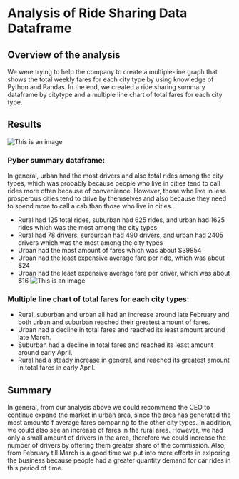 # Analysis of Ride Sharing Data Dataframe
## Overview of the analysis
We were trying to help the company to create a multiple-line graph that shows the total weekly fares for each city type by using knowledge of Python and Pandas. In the end, we created a ride sharing summary dataframe by citytype and a multiple line chart of total fares for each city type.

## Results
![This is an image]()
### Pyber summary dataframe:
In general, urban had the most drivers and also total rides among the city types, which was probably because people who live in cities tend to call rides more often because of convenience. However, those who live in less prosperous cities tend to drive by themselves and also because they need to spend more to call a cab than those who live in cities. 
- Rural had 125 total rides, suburban had 625 rides, and urban had 1625 rides which was the most among the city types
- Rural had 78 drivers, surburban had 490 drivers, and urban had 2405 drivers which was the most among the city types
- Urban had the most amount of fares which was about $39854
- Urban had the least expensive average fare per ride, which was about $24
- Urban had the least expensive average fare per driver, which was about $16
![This is an image]()
### Multiple line chart of total fares for each city types:
- Rural, suburban and urban all had an increase around late February and both urban and suburban reached their greatest amount of fares. 
- Urban had a decline in total fares and reached its least amount around late March.
- Suburban had a decline in total fares and reached its least amount around early April.
- Rural had a steady increase in general, and reached its greatest amount in total fares in early April.
## Summary
In general, from our analysis above we could recommend the CEO to continue expand the market in urban area, since the area has generated the most amounto f average fares comparing to the other city types. In addition, we could also see an increase of fares in the rural area. However, we had only a small amount of drivers in the area, therefore we could increase the number of drivers by offering them greater share of the commission. Also, from February till March is a good time we put into more efforts in exlporing the business because people had a greater quantity demand for car rides in this period of time.
